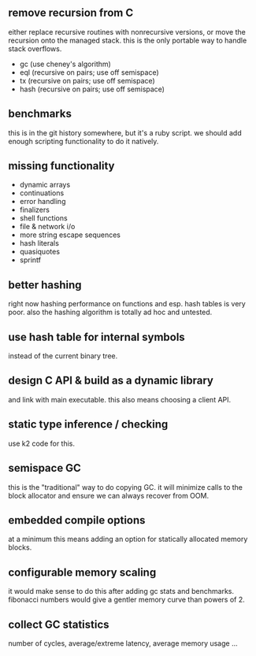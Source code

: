 ## remove recursion from C
either replace recursive routines with nonrecursive
versions, or move the recursion onto the managed stack.
this is the only portable way to handle stack overflows.

- gc (use cheney's algorithm)
- eql (recursive on pairs; use off semispace)
- tx (recursive on pairs; use off semispace)
- hash (recursive on pairs; use off semispace)

## benchmarks
this is in the git history somewhere, but it's a ruby
script. we should add enough scripting functionality to do
it natively.

## missing functionality
- dynamic arrays
- continuations 
- error handling
- finalizers
- shell functions
- file & network i/o
- more string escape sequences
- hash literals
- quasiquotes
- sprintf

## better hashing
right now hashing performance on functions and esp. hash
tables is very poor. also the hashing algorithm is totally
ad hoc and untested.

## use hash table for internal symbols
instead of the current binary tree.

## design C API & build as a dynamic library
and link with main executable. this also means choosing a
client API.

## static type inference / checking
use k2 code for this.

## semispace GC
this is the "traditional" way to do copying GC. it will
minimize calls to the block allocator and ensure we can
always recover from OOM.

## embedded compile options
at a minimum this means adding an option for statically
allocated memory blocks.

## configurable memory scaling
it would make sense to do this after adding gc stats and
benchmarks. fibonacci numbers would give a gentler memory
curve than powers of 2.

## collect GC statistics
number of cycles, average/extreme latency, average memory
usage ...
